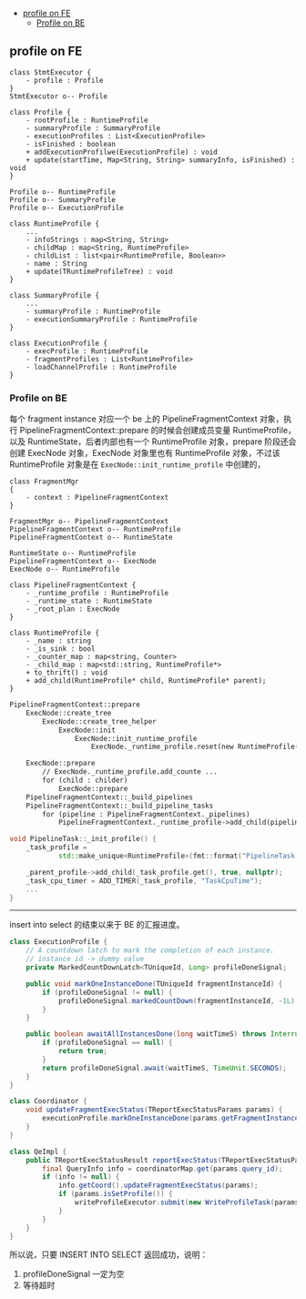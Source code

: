 
<!-- @import "[TOC]" {cmd="toc" depthFrom=1 depthTo=6 orderedList=false} -->

<!-- code_chunk_output -->

- [profile on FE](#profile-on-fe)
  - [Profile on BE](#profile-on-be)

<!-- /code_chunk_output -->
## profile on FE

```plantuml
class StmtExecutor {
    - profile : Profile
}
StmtExecutor o-- Profile

class Profile {
    - rootProfile : RuntimeProfile
    - summaryProfile : SummaryProfile
    - executionProfiles : List<ExecutionProfile>
    - isFinished : boolean
    + addExecutionProfilwe(ExecutionProfile) : void
    + update(startTime, Map<String, String> summaryInfo, isFinished) : void
}

Profile o-- RuntimeProfile
Profile o-- SummaryProfile
Profile o-- ExecutionProfile

class RuntimeProfile {
    ...
    - infoStrings : map<String, String>
    - childMap : map<String, RuntimeProfile>
    - childList : list<pair<RuntimeProfile, Boolean>>
    - name : String
    + update(TRuntimeProfileTree) : void
}

class SummaryProfile {
    ...
    - summaryProfile : RuntimeProfile
    - executionSummaryProfile : RuntimeProfile
}

class ExecutionProfile {
    - execProfile : RuntimeProfile
    - fragmentProfiles : List<RuntimeProfile>
    - loadChannelProfile : RuntimeProfile
}

```







### Profile on BE
每个 fragment instance 对应一个 be 上的 PipelineFragmentContext 对象，执行 PipelineFragmentContext::prepare 的时候会创建成员变量 RuntimeProfile，以及 RuntimeState，后者内部也有一个 RuntimeProfile 对象，prepare 阶段还会创建 ExecNode 对象，ExecNode 对象里也有 RuntimeProfile 对象，不过该 RuntimeProfile 对象是在 `ExecNode::init_runtime_profile` 中创建的，
```plantuml
class FragmentMgr
{
    - context : PipelineFragmentContext
}

FragmentMgr o-- PipelineFragmentContext
PipelineFragmentContext o-- RuntimeProfile
PipelineFragmentContext o-- RuntimeState

RuntimeState o-- RuntimeProfile
PipelineFragmentContext o-- ExecNode
ExecNode o-- RuntimeProfile

class PipelineFragmentContext {
    - _runtime_profile : RuntimeProfile
    - _runtime_state : RuntimeState
    - _root_plan : ExecNode
}

class RuntimeProfile {
    - _name : string
    - _is_sink : bool
    - _counter_map : map<string, Counter>
    - _child_map : map<std::string, RuntimeProfile*>
    + to_thrift() : void
    + add_child(RuntimeProfile* child, RuntimeProfile* parent);
}

```

```txt
PipelineFragmentContext::prepare
    ExecNode::create_tree
        ExecNode::create_tree_helper
            ExecNode::init
                ExecNode::init_runtime_profile
                    ExecNode._runtime_profile.reset(new RuntimeProfile(ss.str()));

    ExecNode::prepare
        // ExecNode._runtime_profile.add_counte ...
        for (child : childer)
            ExecNode::prepare
    PipelineFragmentContext::_build_pipelines
    PipelineFragmentContext::_build_pipeline_tasks
        for (pipeline : PipelineFragmentContext._pipelines)
            PipelineFragmentContext._runtime_profile->add_child(pipeline->pipeline_profile(), true, nullptr);
```

```cpp
void PipelineTask::_init_profile() {
    _task_profile =
            std::make_unique<RuntimeProfile>(fmt::format("PipelineTask (index={})", _index));

    _parent_profile->add_child(_task_profile.get(), true, nullptr);
    _task_cpu_timer = ADD_TIMER(_task_profile, "TaskCpuTime");
    ...
}
```
-----------

insert into select 的结束以来于 BE 的汇报进度。

```java
class ExecutionProfile {
    // A countdown latch to mark the completion of each instance.
    // instance id -> dummy value
    private MarkedCountDownLatch<TUniqueId, Long> profileDoneSignal;

    public void markOneInstanceDone(TUniqueId fragmentInstanceId) {
        if (profileDoneSignal != null) {
            profileDoneSignal.markedCountDown(fragmentInstanceId, -1L);
        }
    }

    public boolean awaitAllInstancesDone(long waitTimeS) throws InterruptedException {
        if (profileDoneSignal == null) {
            return true;
        }
        return profileDoneSignal.await(waitTimeS, TimeUnit.SECONDS);
    }
}

class Coordinator {
    void updateFragmentExecStatus(TReportExecStatusParams params) {
        executionProfile.markOneInstanceDone(params.getFragmentInstanceId());
    }
}

class QeImpl {
    public TReportExecStatusResult reportExecStatus(TReportExecStatusParams params, TNetworkAddress beAddr) {
        final QueryInfo info = coordinatorMap.get(params.query_id);
        if (info != null) {
            info.getCoord().updateFragmentExecStatus(params);
            if (params.isSetProfile()) {
                writeProfileExecutor.submit(new WriteProfileTask(params, info));
            }
        }
    }
}
```
所以说，只要 INSERT INTO SELECT 返回成功，说明：
1. profileDoneSignal 一定为空
2. 等待超时
